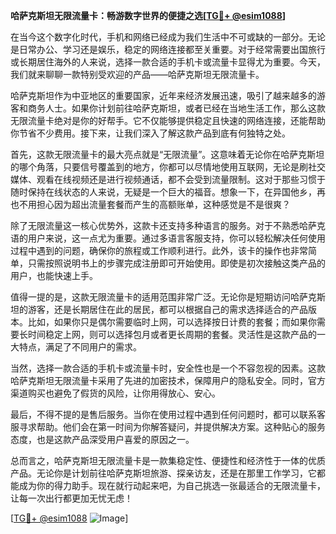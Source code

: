 **哈萨克斯坦无限流量卡：畅游数字世界的便捷之选[[TG💪+ @esim1088](https://t.me/s/esim1088)]**

在当今这个数字化时代，手机和网络已经成为我们生活中不可或缺的一部分。无论是日常办公、学习还是娱乐，稳定的网络连接都至关重要。对于经常需要出国旅行或长期居住海外的人来说，选择一款合适的手机卡或流量卡显得尤为重要。今天，我们就来聊聊一款特别受欢迎的产品——哈萨克斯坦无限流量卡。

哈萨克斯坦作为中亚地区的重要国家，近年来经济发展迅速，吸引了越来越多的游客和商务人士。如果你计划前往哈萨克斯坦，或者已经在当地生活工作，那么这款无限流量卡绝对是你的好帮手。它不仅能够提供稳定且快速的网络连接，还能帮助你节省不少费用。接下来，让我们深入了解这款产品到底有何独特之处。

首先，这款无限流量卡的最大亮点就是“无限流量”。这意味着无论你在哈萨克斯坦的哪个角落，只要信号覆盖到的地方，你都可以尽情地使用互联网，无论是刷社交媒体、观看在线视频还是进行视频通话，都不会受到流量限制。这对于那些习惯于随时保持在线状态的人来说，无疑是一个巨大的福音。想象一下，在异国他乡，再也不用担心因为超出流量套餐而产生的高额账单，这种感觉是不是很爽？

除了无限流量这一核心优势外，这款卡还支持多种语言的服务。对于不熟悉哈萨克语的用户来说，这一点尤为重要。通过多语言客服支持，你可以轻松解决任何使用过程中遇到的问题，确保你的旅程或工作顺利进行。此外，该卡的操作也非常简单，只需按照说明书上的步骤完成注册即可开始使用。即使是初次接触这类产品的用户，也能快速上手。

值得一提的是，这款无限流量卡的适用范围非常广泛。无论你是短期访问哈萨克斯坦的游客，还是长期居住在此的居民，都可以根据自己的需求选择适合的产品版本。比如，如果你只是偶尔需要临时上网，可以选择按日计费的套餐；而如果你需要长时间稳定上网，则可以选择包月或者更长周期的套餐。灵活性是这款产品的一大特点，满足了不同用户的需求。

当然，选择一款合适的手机卡或流量卡时，安全性也是一个不容忽视的因素。这款哈萨克斯坦无限流量卡采用了先进的加密技术，保障用户的隐私安全。同时，官方渠道购买也避免了假货的风险，让你用得放心、安心。

最后，不得不提的是售后服务。当你在使用过程中遇到任何问题时，都可以联系客服寻求帮助。他们会在第一时间为你解答疑问，并提供解决方案。这种贴心的服务态度，也是这款产品深受用户喜爱的原因之一。

总而言之，哈萨克斯坦无限流量卡是一款集稳定性、便捷性和经济性于一体的优质产品。无论你是计划前往哈萨克斯坦旅游、探亲访友，还是在那里工作学习，它都能成为你的得力助手。现在就行动起来吧，为自己挑选一张最适合的无限流量卡，让每一次出行都更加无忧无虑！

[[TG💪+ @esim1088](https://t.me/s/esim1088) ![Image](https://i.postimg.cc/4NQfJmqS/Snipaste-2025-05-13-00-14-12.png)]